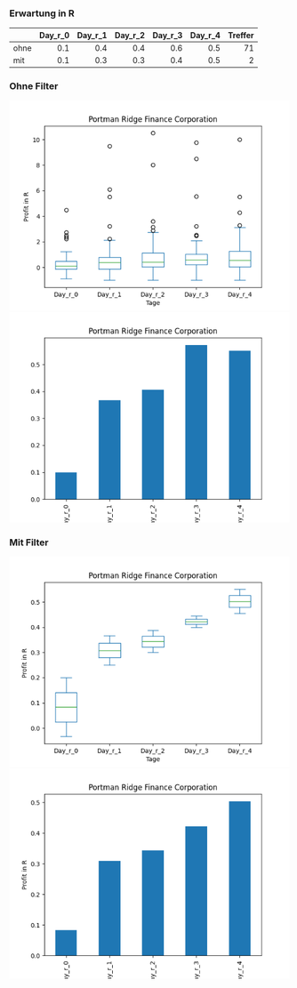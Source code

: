 ### Erwartung in R
|      |   Day_r_0 |   Day_r_1 |   Day_r_2 |   Day_r_3 |   Day_r_4 |   Treffer |
|:-----|----------:|----------:|----------:|----------:|----------:|----------:|
| ohne |       0.1 |       0.4 |       0.4 |       0.6 |       0.5 |        71 |
| mit  |       0.1 |       0.3 |       0.3 |       0.4 |       0.5 |         2 |

### Ohne Filter
![image info](./data/PTMN_box_all.png)
![image info](./data/PTMN_median_all.png)

### Mit Filter
![image info](./data/PTMN_box_filtered.png)
![image info](./data/PTMN_median_filtered.png)